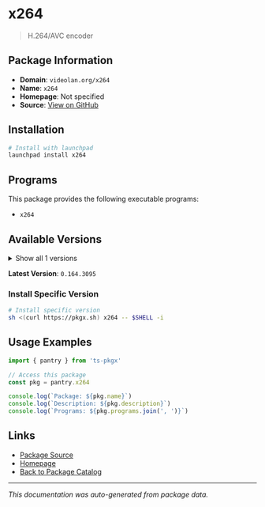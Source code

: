 # x264

> H.264/AVC encoder

## Package Information

- **Domain**: `videolan.org/x264`
- **Name**: `x264`
- **Homepage**: Not specified
- **Source**: [View on GitHub](https://github.com/pkgxdev/pantry/tree/main/projects/videolan.org/x264/package.yml)

## Installation

```bash
# Install with launchpad
launchpad install x264
```

## Programs

This package provides the following executable programs:

- `x264`

## Available Versions

<details>
<summary>Show all 1 versions</summary>

- `0.164.3095`

</details>

**Latest Version**: `0.164.3095`

### Install Specific Version

```bash
# Install specific version
sh <(curl https://pkgx.sh) x264 -- $SHELL -i
```

## Usage Examples

```typescript
import { pantry } from 'ts-pkgx'

// Access this package
const pkg = pantry.x264

console.log(`Package: ${pkg.name}`)
console.log(`Description: ${pkg.description}`)
console.log(`Programs: ${pkg.programs.join(', ')}`)
```

## Links

- [Package Source](https://github.com/pkgxdev/pantry/tree/main/projects/videolan.org/x264/package.yml)
- [Homepage](#)
- [Back to Package Catalog](../../package-catalog.md)

---

*This documentation was auto-generated from package data.*
